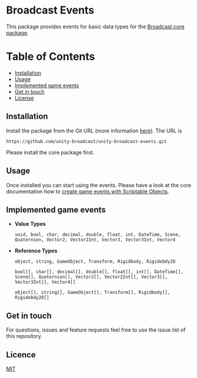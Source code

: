 # Broadcast Events

This package provides events for basic data types for the [Broadcast core package](https://github.com/unity-broadcast/unity-broadcast-core).

# Table of Contents
- [Installation](#installation)
- [Usage](#usage)
- [Implemented game events](#implemented-game-events)
- [Get in touch](#get-in-touch)
- [License](#license)

<a name="installation"/>

## Installation

Install the package from the Git URL (more information [here](https://docs.unity3d.com/Manual/upm-ui-giturl.html)). The URL is

```
https://github.com/unity-broadcast/unity-broadcast-events.git
```

Please install the core package first.

<a name="usage"/>

## Usage

Once installed you can start using the events. Please have a look at the core documentation how to [create game events with Scriptable Objects](https://github.com/unity-broadcast/unity-broadcast-core/blob/master/README.md#creating-game-events-with-scriptable-objects).

<a name="implemented-game-events"/>

## Implemented game events

- **Value Types**

  `void, bool, char, decimal, double, float, int, DateTime, Scene, Quaternion, Vector2, Vector2Int, Vector3, Vector3Int, Vector4`

- **Reference Types**

  `object, string, GameObject, Transform, Rigidbody, Rigidobdy2D`
  
  `bool[], char[], decimal[], double[], float[], int[], DateTime[], Scene[], Quaternion[], Vector2[], Vector2Int[], Vector3[], Vector3Int[], Vector4[]`

  `object[], string[], GameObject[], Transform[], Rigidbody[], Rigidobdy2D[]`
  
<a name="get-in-touch"/>

## Get in touch

For questions, issues and feature requests feel free to use the issue list of this repository.

<a name="license"/>

## Licence

[MIT](https://github.com/unity-broadcast/unity-broadcast-events/blob/master/LICENSE)
